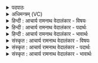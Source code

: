<details><summary>पदपाठः</summary>

त्व꣢म्। नः꣣। अग्ने। अग्नि꣡भिः꣢। ब्र꣡ह्म꣢꣯। य꣣ज्ञ꣢म्। च꣣। वर्धय। त्व꣢म्। नः꣣। देव꣡ता꣢तये। रा꣣यः꣢। दा꣡ना꣢꣯य। चो꣣दय। १५०५।
</details>

<details><summary>अधिमन्त्रम् (VC)</summary>

- विश्वे देवाः
- अग्निस्तापसः
- अनुष्टुप्
- गान्धारः
</details>

<details><summary>हिन्दी : आचार्य रामनाथ वेदालंकार - विषयः</summary>

आगे फिर उसी विषय को कहा गया है।
</details>

<details><summary>हिन्दी : आचार्य रामनाथ वेदालंकार - पदार्थः</summary>

पदार्थान्वयभाषाः -  हे (अग्ने) अग्रणायक,ज्योतिप्रदायक,सर्वान्तर्यामी,सर्वज्ञ जगदीश्वर ! (त्वम्) सर्वशक्तिमान् आप (अग्निभिः) अपनी ज्योतियों से (नः) हमारे (ब्रह्म) जीवात्मा को (यज्ञं च) और हमारे द्वारा किये जानेवाले उपासना,मानवसेवा आदि यज्ञ को (वर्धय) बढ़ाओ। आप(देवतातये) राष्ट्रोत्थानरूप यज्ञ की पूर्ति के लिए (नः) हमें (रायः) विद्या,सुवर्ण,धान्य आदि धन के (दानाय) दान के लिए (चोदय) प्रेरित करो ॥३॥
</details>

<details><summary>हिन्दी : आचार्य रामनाथ वेदालंकार - भावार्थः</summary>

भावार्थभाषाः -  परमात्मा के तेज से तेजस्वी होकर हम परमात्मा के समान परोपकार-यज्ञ में संलग्न होवें और विद्या,धन,धान्य आदि का दान करते हुए समाज को उन्नत करें ॥३॥
</details>

<details><summary>संस्कृत : आचार्य रामनाथ वेदालंकार - विषयः</summary>

अथ पुनरपि तमेव विषयमाह।
</details>

<details><summary>संस्कृत : आचार्य रामनाथ वेदालंकार - पदार्थः</summary>

पदार्थान्वयभाषाः -  हे (अग्ने) अग्रनायक ज्योतिर्मय ज्योतिष्प्रद सर्वान्तर्यामिन् सर्वज्ञ जगदीश्वर ! (त्वम्) सर्वशक्तिमान् भवान् (अग्निभिः) त्वदीयैः ज्योतिर्भिः (नः) अस्माकम् (ब्रह्म) जीवात्मानम् (यज्ञं च) अस्माभिः क्रियमाणम् उपासनामानवसेवाद्यात्मकं यज्ञं च (वर्धय) समेधय। त्वम् (देवतातये) राष्ट्रोत्थानरूपस्य पूर्त्यै[देवताता इति यज्ञनामसु पठितम्। निघं० ३।१७। देवशब्दात्‘सर्वदेवात्तातिल्’अ० ४।४।१४२ इति तातिल् प्रत्ययः लित्वात् प्रत्ययात् पूर्वमुदात्तम्।] (नः) अस्मान् (रायः) विद्याहिरण्यधान्यादिकस्य धनस्य (दानाय) परेभ्यस्त्यागाय (चोदय) प्रेरय ॥३॥
</details>

<details><summary>संस्कृत : आचार्य रामनाथ वेदालंकार - भावार्थः</summary>

भावार्थभाषाः -  परमात्मनस्तेजसा तेजस्विनो भूत्वा वयं परमात्मवत् परोपकारयज्ञे संलग्ना भवेम,विद्याधनधान्यादीनां दानं कुर्वन्तश्च समाजमुन्नयेम ॥३॥
</details>